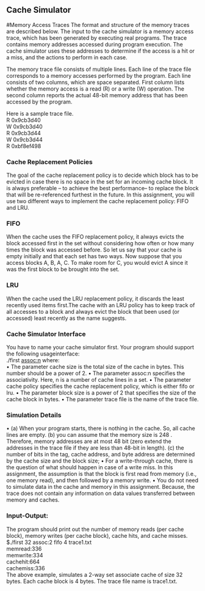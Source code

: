 ## Cache Simulator

#Memory Access Traces
The format and structure of the memory traces are described below. The input to the
cache simulator is a memory access trace, which has been generated by executing real programs.
The trace contains memory addresses accessed during program execution. The cache simulator
uses these addresses to determine if the access is a hit or a miss, and the actions to
perform in each case. 

The memory trace file consists of multiple lines. Each line of the trace file
corresponds to a memory accesses performed by the program. Each line consists of two columns,
which are space separated. First column lists whether the memory access is a read (R) or a write
(W) operation. The second column reports the actual 48-bit memory address that has been accessed
by the program.

Here is a sample trace file.<br>
R 0x9cb3d40<br>
W 0x9cb3d40<br>
R 0x9cb3d44<br>
W 0x9cb3d44<br>
R 0xbf8ef498<br>


### Cache Replacement Policies
The goal of the cache replacement policy is to decide which block has to be evicted in case there is no space in the set for an incoming cache block. It is always preferable – to achieve the best performance– to replace the block that will be re-referenced furthest in the future. In this assignment, you will use two different ways to implement the cache replacement policy: FIFO and LRU.

### FIFO
When the cache uses the FIFO replacement policy, it always evicts the block accessed first in the set without considering how often or how many times the block was accessed before. So let us say that your cache is empty initially and that each set has two ways. Now suppose that you access blocks A, B, A, C. To make room for C, you would evict A since it was the first block to be brought into the set.
### LRU
When the cache used the LRU replacement policy, it discards the least recently used items first.The cache with an LRU policy has to keep track of all accesses to a block and always evict the block that been used (or accessed) least recently as the name suggests.

### Cache Simulator Interface
You have to name your cache simulator first. Your program should support the following usageinterface:<br>
./first <cachesize><assoc:n><cache policy><block size><trace file>
where:<br>
• The parameter cache size is the total size of the cache in bytes. This number should be a
power of 2.
• The parameter assoc:n specifies the associativity. Here, n is a number of cache lines in a set.
• The parameter cache policy specifies the cache replacement policy, which is either fifo or lru.
• The parameter block size is a power of 2 that specifies the size of the cache block in bytes.
• The parameter trace file is the name of the trace file.

### Simulation Details
• (a) When your program starts, there is nothing in the cache. So, all cache lines are empty. (b) you can assume that the memory size is 248 . Therefore, memory addresses are at most 48 bit (zero extend the addresses in the trace file if they are less than 48-bit in length). (c) the number of bits in the tag, cache address, and byte address are determined by the cache size and the block size;
• For a write-through cache, there is the question of what should happen in case of a write miss. In this assignment, the assumption is that the block is first read from memory (i.e., one memory read), and then followed by a memory write.
• You do not need to simulate data in the cache and memory in this assignment. Because, the trace does not contain any information on data values transferred between memory and caches.

### Input-Output:
The program should print out the number of memory reads (per cache block), memory writes (per cache block), cache hits, and cache misses.
$./first 32 assoc:2 fifo 4 trace1.txt<br>
memread:336<br>
memwrite:334<br>
cachehit:664<br>
cachemiss:336<br>
The above example, simulates a 2-way set associate cache of size 32 bytes. Each cache block is 4 bytes. The trace file name is trace1.txt.
